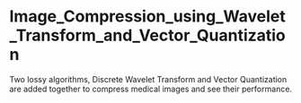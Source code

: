 # Image_Compression_using_Wavelet_Transform_and_Vector_Quantization
Two lossy algorithms, Discrete Wavelet Transform and Vector Quantization are added together to compress medical images and see their performance.
